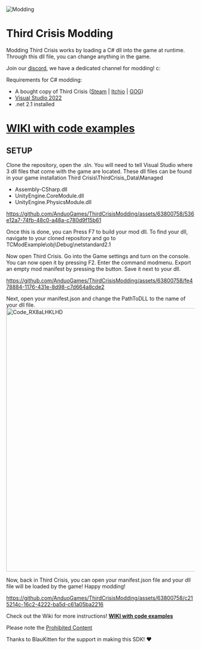 ![Modding](https://github.com/AnduoGames/ThirdCrisisModding/assets/63800758/b342e306-8baf-44da-8b9e-7a829e977a00)

# Third Crisis Modding

Modding Third Crisis works by loading a C# dll into the game at runtime. Through this dll file, you can change anything in the game.

Join our [discord](https://discord.gg/q8V9jKDGmk), we have a dedicated channel for modding! c: 

Requirements for C# modding:
- A bought copy of Third Crisis ([Steam](https://store.steampowered.com/app/1260820/Third_Crisis/) | [Itchio](https://anduogames.itch.io/third-crisis) | [GOG](https://www.gog.com/en/game/third_crisis))
- [Visual Studio 2022](https://visualstudio.microsoft.com/downloads/)
- .net 2.1 installed



# [<b>WIKI with code examples</b>](https://github.com/AnduoGames/ThirdCrisisModding/wiki)



<h2>SETUP</h2>

Clone the repository, open the .sln. You will need to tell Visual Studio where 3 dll files that come with the game are located. These dll files can be found in your game installation Third Crisis\ThirdCrisis_Data\Managed
- Assembly-CSharp.dll
- UnityEngine.CoreModule.dll
- UnityEngine.PhysicsModule.dll

https://github.com/AnduoGames/ThirdCrisisModding/assets/63800758/536e12a7-74fb-48c0-a48a-c780d9f15b61

Once this is done, you can Press F7 to build your mod dll. To find your dll, navigate to your cloned repository and go to 
TCModExample\obj\Debug\netstandard2.1

Now open Third Crisis.
Go into the Game settings and turn on the console. You can now open it by pressing F2. Enter the command modmenu.
Export an empty mod manifest by pressing the button. Save it next to your dll.

https://github.com/AnduoGames/ThirdCrisisModding/assets/63800758/fe478884-1176-431e-8d98-c7d664a8cde2

Next, open your manifest.json and change the PathToDLL to the name of your dll file.
<img width="702" alt="Code_RX8aLHKLHD" src="https://github.com/AnduoGames/ThirdCrisisModding/assets/63800758/ccd0932d-6181-4147-907d-d16b1079195e">

Now, back in Third Crisis, you can open your manifest.json file and your dll file will be loaded by the game!
Happy modding!

https://github.com/AnduoGames/ThirdCrisisModding/assets/63800758/c215214c-16c2-4222-ba5d-c61a05ba2216

Check out the Wiki for more instructions!
[<b>WIKI with code examples</b>](https://github.com/AnduoGames/ThirdCrisisModding/wiki)

Please note the [Prohibited Content](https://github.com/AnduoGames/ThirdCrisisModding/wiki/Prohibited-Content)

Thanks to BlauKitten for the support in making this SDK! ♥
